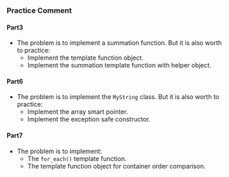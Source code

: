 ### Practice Comment

#### Part3
+ The problem is to implement a summation function. But it is also worth to practice:  
  + Implement the template function object.  
  + Implement the summation template function with helper object.  

#### Part6
+ The problem is to implement the `MyString` class. But it is also worth to practice:  
  + Implement the array smart pointer.  
  + Implement the exception safe constructor.  

#### Part7
+ The problem is to implement:
  + The `for_each()` template function.  
  + The template function object for container order comparison.  
